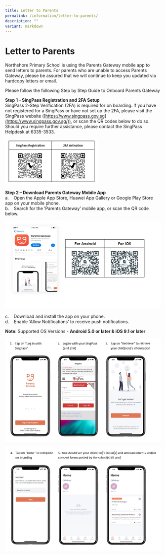 ```yaml
---
title: Letter to Parents
permalink: /information/letter-to-parents/
description: ""
variant: markdown
---
```

# **Letter to Parents**

Northshore Primary School is using the Parents Gateway mobile app to send letters to parents. For parents who are unable to access Parents Gateway, please be assured that we will continue to keep you updated via hardcopy letters or email.  
  
Please follow the following Step by Step Guide to Onboard Parents Gateway  
  
**Step 1 – SingPass Registration and 2FA Setup**  
SingPass 2-Step Verification (2FA) is required for on boarding. If you have not registered for a SingPass or have not set up the 2FA, please visit the SingPass website ([https://www.singpass.gov.sg](https://www.singpass.gov.sg/)), or scan the QR codes below to do so. Should you require further assistance, please contact the SingPass Helpdesk at 6335-3533.

<img src="/images/parent%20letter%20-%20barcode1a.jpg" style="width:60%">

**Step 2 –&nbsp;Download Parents Gateway Mobile App**  
a.&nbsp;&nbsp; &nbsp;Open the Apple App Store, Huawei App Gallery or Google Play Store app on your mobile phone.  
b.&nbsp;&nbsp; &nbsp;Search for the ‘Parents Gateway’ mobile app, or scan the QR code below.

![](/images/Parent%20letter%20-%20barcode2-1.jpg)

c.&nbsp;&nbsp; &nbsp;Download and install the app on your phone.  
d.&nbsp;&nbsp; &nbsp;Enable ‘Allow Notifications’ to receive push notifications.  
  
**Note**: Supported OS Versions -&nbsp;**Android 5.0 or later &amp; iOS 9.1 or later**

![](/images/Parent%20letter%20-%20image_3.jpg)

![](/images/Parent%20letter%20-%20image_4.jpg)